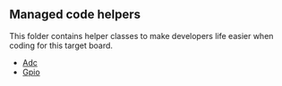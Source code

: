 ## Managed code helpers

This folder contains helper classes to make developers life easier when coding for this target board.

* [Adc](GHI_FEZ_CERB40_NF.Adc.cs)
* [Gpio](GHI_FEZ_CERB40_NF.Adc.cs)
